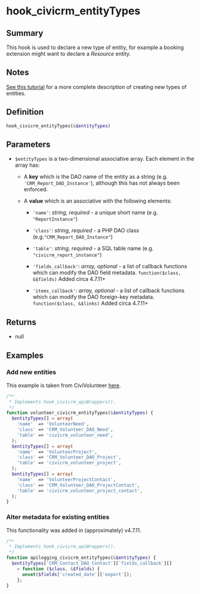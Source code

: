 # hook_civicrm_entityTypes

## Summary

This hook is used to declare a new type of entity, for example a booking extension might want to declare a *Resource* entity.

## Notes

[See this tutorial](../extensions/civix.md#generate-entity) for a more complete description of creating new types of entities.

## Definition

```php
hook_civicrm_entityTypes(&$entityTypes)
```

## Parameters

* `$entityTypes` is a two-dimensional associative array. Each element in the array has:

    * A **key** which is the DAO name of the entity as a string (e.g. `'CRM_Report_DAO_Instance'`), although this has not always been enforced.

    * A **value** which is an associative with the following elements:

        * `'name'`: *string, required* - a unique short name (e.g. `"ReportInstance"`)

        * `'class'`: *string, required* - a PHP DAO class (e.g.`"CRM_Report_DAO_Instance"`)

        * `'table'`: *string, required* - a SQL table name (e.g. `"civicrm_report_instance"`)

        * `'fields_callback'`: *array, optional* - a list of callback functions which can modify the DAO field metadata. `function($class, &$fields)` Added circa 4.7.11+

        * `'items_callback'`: *array, optional* - a list of callback functions which can modify the DAO foreign-key metadata. `function($class, &$links)` Added circa 4.7.11+


## Returns

* null

## Examples

### Add new entities

This example is taken from CiviVolunteer [here](https://github.com/civicrm/org.civicrm.volunteer/blob/eafc2b0c3966a492a3080ac70abe06cbd960a00e/volunteer.php#L333).

```php
/**
 * Implements hook_civicrm_apiWrappers().
 */
function volunteer_civicrm_entityTypes(&$entityTypes) {
  $entityTypes[] = array(
    'name'  => 'VolunteerNeed',
    'class' => 'CRM_Volunteer_DAO_Need',
    'table' => 'civicrm_volunteer_need',
  );
  $entityTypes[] = array(
    'name'  => 'VolunteerProject',
    'class' => 'CRM_Volunteer_DAO_Project',
    'table' => 'civicrm_volunteer_project',
  );
  $entityTypes[] = array(
    'name'  => 'VolunteerProjectContact',
    'class' => 'CRM_Volunteer_DAO_ProjectContact',
    'table' => 'civicrm_volunteer_project_contact',
  );
}
```

### Alter metadata for existing entities

This functionality was added in (approximately) v4.7.11.

```php
/**
 * Implements hook_civicrm_apiWrappers().
 */
function apilogging_civicrm_entityTypes(&$entityTypes) {
  $entityTypes['CRM_Contact_DAO_Contact']['fields_callback'][]
    = function ($class, &$fields) {
      unset($fields['created_date']['export']);
    };
}
```
